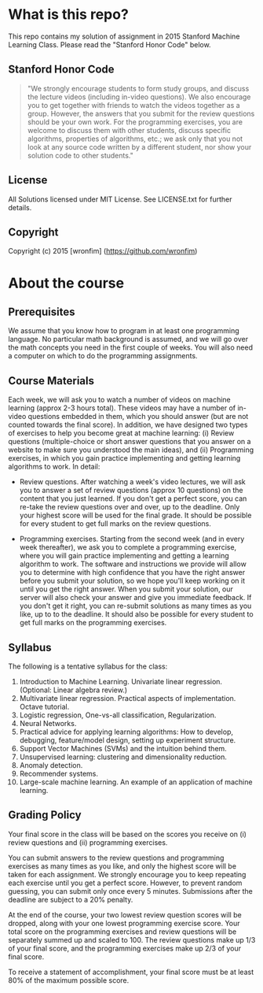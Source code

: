 # What is this repo?

This repo contains my solution of assignment in 2015 Stanford Machine Learning Class.
Please read the "Stanford Honor Code" below.

## Stanford Honor Code

> "We strongly encourage students to form study groups, and discuss the lecture videos (including in-video questions). 
We also encourage you to get together with friends to watch the videos together as a group. However, the answers that
you submit for the review questions should be your own work. For the programming exercises, you are welcome to discuss
them with other students, discuss specific algorithms, properties of algorithms, etc.; we ask only that you not look 
at any source code written by a different student, nor show your solution code to other students."


## License

All Solutions licensed under MIT License. See LICENSE.txt for further details.


## Copyright

Copyright (c) 2015 [wronfim] (https://github.com/wronfim)


# About the course

## Prerequisites
We assume that you know how to program in at least one programming language. No particular math background is assumed, and we will go over the math concepts you need in the first couple of weeks. You will also need a computer on which to do the programming assignments.

## Course Materials
Each week, we will ask you to watch a number of videos on machine learning (approx 2-3 hours total). These videos may have a number of in-video questions embedded in them, which you should answer (but are not counted towards the final score). In addition, we have designed two types of exercises to help you become great at machine learning: (i) Review questions (multiple-choice or short answer questions that you answer on a website to make sure you understood the main ideas), and (ii) Programming exercises, in which you gain practice implementing and getting learning algorithms to work. In detail:

- Review questions. After watching a week's video lectures, we will ask you to answer a set of review questions (approx 10 questions) on the content that you just learned. If you don't get a perfect score, you can re-take the review questions over and over, up to the deadline. Only your highest score will be used for the final grade. It should be possible for every student to get full marks on the review questions.

- Programming exercises. Starting from the second week (and in every week thereafter), we ask you to complete a programming exercise, where you will gain practice implementing and getting a learning algorithm to work. The software and instructions we provide will allow you to determine with high confidence that you have the right answer before you submit your solution, so we hope you'll keep working on it until you get the right answer. When you submit your solution, our server will also check your answer and give you immediate feedback. If you don't get it right, you can re-submit solutions as many times as you like, up to to the deadline. It should also be possible for every student to get full marks on the programming exercises.

## Syllabus
The following is a tentative syllabus for the class:

1. Introduction to Machine Learning. Univariate linear regression. (Optional: Linear algebra review.)
2. Multivariate linear regression. Practical aspects of implementation. Octave tutorial.
3. Logistic regression, One-vs-all classification, Regularization.
4. Neural Networks.
5. Practical advice for applying learning algorithms: How to develop, debugging, feature/model design, setting up experiment structure.
6. Support Vector Machines (SVMs) and the intuition behind them.
7. Unsupervised learning: clustering and dimensionality reduction.
8. Anomaly detection.
9. Recommender systems.
10. Large-scale machine learning. An example of an application of machine learning.

## Grading Policy
Your final score in the class will be based on the scores you receive on (i) review questions and (ii) programming exercises.

You can submit answers to the review questions and programming exercises as many times as you like, and only the highest score will be taken for each assignment. We strongly encourage you to keep repeating each exercise until you get a perfect score. However, to prevent random guessing, you can submit only once every 5 minutes. Submissions after the deadline are subject to a 20% penalty.

At the end of the course, your two lowest review question scores will be dropped, along with your one lowest programming exercise score. Your total score on the programming exercises and review questions will be separately summed up and scaled to 100. The review questions make up 1/3 of your final score, and the programming exercises make up 2/3 of your final score.

To receive a statement of accomplishment, your final score must be at least 80% of the maximum possible score.
